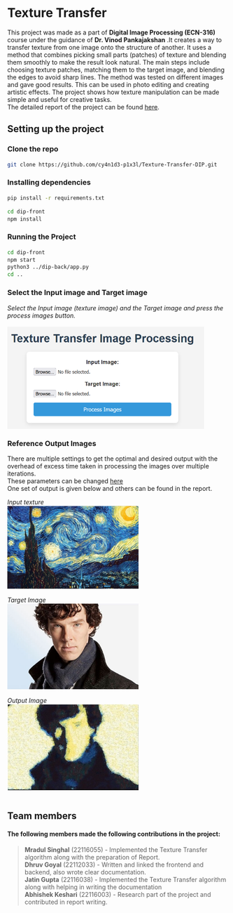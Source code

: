 # Texture Transfer

This project was made as a part of **Digital Image Processing (ECN-316)** course under the guidance of **Dr. Vinod Pankajakshan** .It creates a way to transfer texture from one image onto the structure of another. It uses a method that combines picking small parts (patches) of texture and blending them smoothly to make the result look natural. The main steps include choosing texture patches, matching them to the target image, and blending the edges to avoid sharp lines. The method was tested on different images and gave good results. This can be used in photo editing and creating artistic effects. The project shows how texture manipulation can be made simple and useful for creative tasks. <br>
The detailed report of the project can be found [here](./DIP%20report.pdf).

## Setting up the project
### Clone the repo
```bash
git clone https://github.com/cy4n1d3-p1x3l/Texture-Transfer-DIP.git
```

### Installing dependencies 
```bash
pip install -r requirements.txt
```
```bash
cd dip-front
npm install
```

### Running the Project
```bash
cd dip-front
npm start
python3 ../dip-back/app.py
cd ..
```

### Select the Input image and Target image

*Select the Input image (texture image) and the Target image and press the process images button.* <br><br>
<img src="./images/image.png" alt="Example Image" style="vertical-align: middle; width: 450px;">

### Reference Output Images 
There are multiple settings to get the optimal and desired output with the overhead of excess time taken in processing the images over multiple iterations. <br>
These parameters can be changed [here](./dip-back/texture_transfer.py#L112) <br>
One set of output is given below and others can be found in the report. <br>

*Input texture*<br> 
<img src="./images/star.jpg" alt="Example Image" style="vertical-align: middle; width: 300px;"> 
<br><br>
*Target Image* <br>
<img src="./images/sherlock_in.jpg" alt="Example Image" style="vertical-align: middle; width: 300px;">
<br><br>
*Output Image* <br>
<img src="./images/sherlock_out1.jpg" alt="Example Image" style="vertical-align: middle; width: 300px;">
<br><br>




## Team members

#### The following members made the following contributions in the project:
> **Mradul Singhal** (22116055) - Implemented the Texture Transfer algorithm along with the preparation of Report. <br>
> **Dhruv Goyal** (22112033) - Written and linked the frontend and backend, also wrote clear documentation.<br>
> **Jatin Gupta** (22116038) - Implemented the Texture Transfer algorithm along with helping in writing the documentation<br>
> **Abhishek Keshari** (22116003) - Research part of the project and contributed in report writing. <br>

